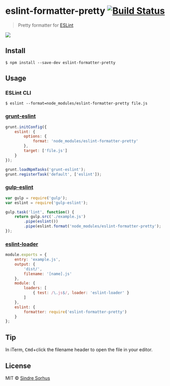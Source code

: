 # eslint-formatter-pretty [![Build Status](https://travis-ci.org/sindresorhus/eslint-formatter-pretty.svg?branch=master)](https://travis-ci.org/sindresorhus/eslint-formatter-pretty)

>  Pretty formatter for [ESLint](http://eslint.org)

![](screenshot.png)


## Install

```
$ npm install --save-dev eslint-formatter-pretty
```


## Usage

### ESLint CLI

```
$ eslint --format=node_modules/eslint-formatter-pretty file.js
```

### [grunt-eslint](https://github.com/sindresorhus/grunt-eslint)

```js
grunt.initConfig({
	eslint: {
		options: {
			format: 'node_modules/eslint-formatter-pretty'
		},
		target: ['file.js']
	}
});

grunt.loadNpmTasks('grunt-eslint');
grunt.registerTask('default', ['eslint']);
```
### [gulp-eslint](https://github.com/adametry/gulp-eslint)
```js
var gulp = require('gulp');
var eslint = require('gulp-eslint');

gulp.task('lint', function() {
	return gulp.src('./example.js')
		.pipe(eslint())
		.pipe(eslint.format('node_modules/eslint-formatter-pretty');
});
```

### [eslint-loader](https://github.com/MoOx/eslint-loader)
```js
module.exports = {
	entry: 'example.js',
	output: {
		'dist/',
		filename: '[name].js'
	},
	module: {
		loaders: [
			{ test: /\.js$/, loader: 'eslint-loader' }
		]	
	},
	eslint: {
		formatter: require('eslint-formatter-pretty')
	}
};
```

## Tip

In iTerm, <kbd>Cmd</kbd>+click the filename header to open the file in your editor.


## License

MIT © [Sindre Sorhus](https://sindresorhus.com)
